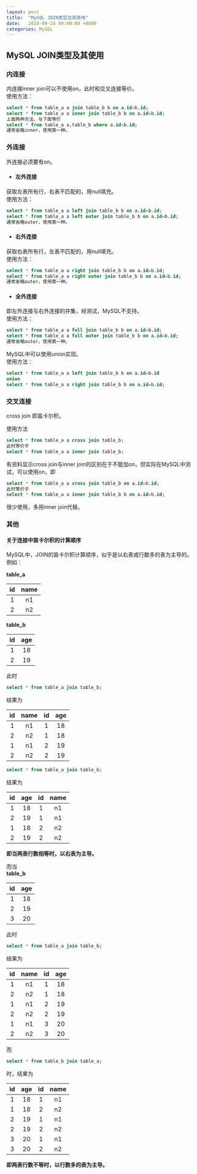 ```yaml
---
layout: post
title:  "MySQL JOIN类型及其使用"
date:   2018-09-24 00:00:00 +0800
categories: MySQL
---
```

## MySQL JOIN类型及其使用

### 内连接
内连接inner join可以不使用on，此时和交叉连接等价。  
使用方法：
```sql
select * from table_a a join table_b b on a.id=b.id;
select * from table_a a inner join table_b b on a.id=b.id;
上面两种方法，与下面等价
select * from table_a a,table_b where a.id=b.id;
通常省略inner，使用第一种。
```

### 外连接
外连接必须要有on。

* #### 左外连接  
获取左表所有行，右表不匹配的，用null填充。  
使用方法：
```sql
select * from table_a a left join table_b b on a.id=b.id;
select * from table_a a left outer join table_b b on a.id=b.id;
通常省略outer，使用第一种。
```

* #### 右外连接  
获取右表所有行，左表不匹配的，用null填充。  
使用方法：
```sql
select * from table_a a right join table_b b on a.id=b.id;
select * from table_a a right outer join table_b b on a.id=b.id;
通常省略outer，使用第一种。
```

* #### 全外连接
即左外连接与右外连接的并集，经测试，MySQL不支持。  
使用方法：
```sql
select * from table_a a full join table_b b on a.id=b.id;
select * from table_a a full outer join table_b b on a.id=b.id;
通常省略outer，使用第一种。
```
MySQL中可以使用union实现。  
使用方法：
```sql
select * from table_a a left join table_b b on a.id=b.id
union
select * from table_a a right join table_b b on a.id=b.id;
```

### 交叉连接
cross join 即笛卡尔积。

使用方法
```sql
select * from table_a a cross join table_b;
此时等价于
select * from table_a a inner join table_b;
```

有资料显示cross join与inner join的区别在于不能加on，但实际在MySQL中测试，可以使用on，即
```sql
select * from table_a a cross join table_b on a.id=b.id;
此时等价于
select * from table_a a inner join table_b b on a.id=b.id;
```
很少使用，多用inner join代替。

### 其他

#### 关于连接中笛卡尔积的计算顺序
MySQL中，JOIN的笛卡尔积计算顺序，似乎是以右表或行数多的表为主导的。
例如：  

__table_a__

id | name
:-: | :-:
1 | n1
2 | n2

__table_b__

id | age
:-: | :-:
1	| 18
2	| 19

此时
```sql
select * from table_a join table_b;
```
结果为

id | name | id | age
:-: | :-: | :-: | :-:
1 | n1 | 1 | 18
2 | n2 | 1 | 18
1 | n1 | 2 | 19
2 | n2 | 2 | 19

```sql
select * from table_a join table_b;
```
结果为

id | age | id | name
:-: | :-: | :-: | :-:
1 | 18 | 1 | n1
2 | 19 | 1 | n1
1 | 18 | 2 | n2
2 | 19 | 2 | n2

__即当两表行数相等时，以右表为主导。__

而当  
__table_b__

id | age
:-: | :-:
1	| 18
2	| 19
3 | 20

此时
```sql
select * from table_a join table_b;
```
结果为

id | name | id | age
:-: | :-: | :-: | :-:
1 | n1 | 1 | 18
2 | n2 | 1 | 18
1 | n1 | 2 | 19
2 | n2 | 2 | 19
1 | n1 | 3 | 20
2 | n2 | 3 | 20

而
```sql
select * from table_b join table_a;
```
时，结果为

id | age | id | name
:-: | :-: | :-: | :-:
1 | 18 | 1 | n1
1 | 18 | 2 | n2
2 | 19 | 1 | n1
2 | 19 | 2 | n2
3 | 20 | 1 | n1
3 | 20 | 2 | n2

__即两表行数不等时，以行数多的表为主导。__
